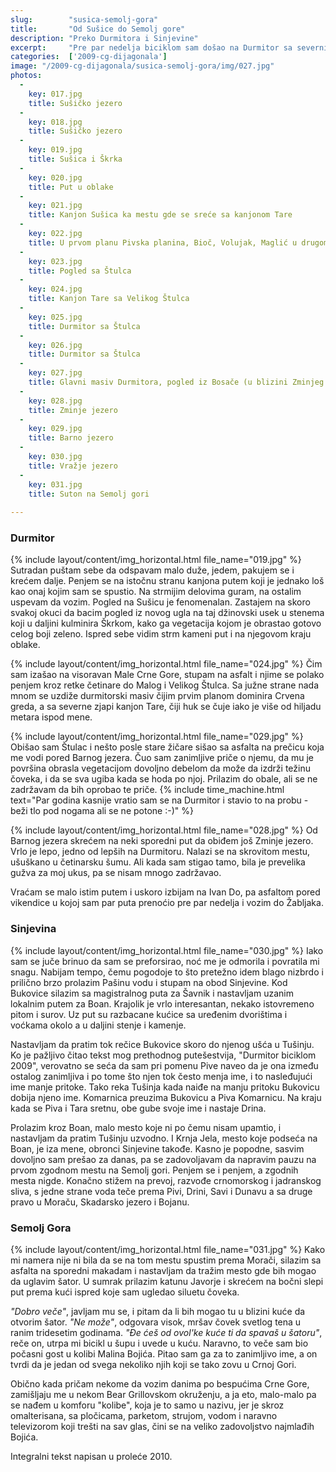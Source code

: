 ```yaml
---
slug:        "susica-semolj-gora"
title:       "Od Sušice do Semolj gore"
description: "Preko Durmitora i Sinjevine"
excerpt:     "Pre par nedelja biciklom sam došao na Durmitor sa severnih obronaka Sinjevine, par puta (peške) zašao u srce masiva i konačno obišao ga južnim obodom. Danas sam to savršeno dopunio obilaskom Durmitora sa severne strane, posetom par jezera koje prošli put nisam video i vožnjom južnim obroncima Sinjevine."
categories:  ['2009-cg-dijagonala']
image: "/2009-cg-dijagonala/susica-semolj-gora/img/027.jpg"
photos:
  -
    key: 017.jpg
    title: Sušičko jezero 
  -
    key: 018.jpg
    title: Sušičko jezero
  -
    key: 019.jpg
    title: Sušica i Škrka
  -
    key: 020.jpg
    title: Put u oblake 
  -
    key: 021.jpg
    title: Kanjon Sušica ka mestu gde se sreće sa kanjonom Tare
  -
    key: 022.jpg
    title: U prvom planu Pivska planina, Bioč, Volujak, Maglić u drugom
  -
    key: 023.jpg
    title: Pogled sa Štulca
  -
    key: 024.jpg
    title: Kanjon Tare sa Velikog Štulca
  -
    key: 025.jpg
    title: Durmitor sa Štulca
  -
    key: 026.jpg
    title: Durmitor sa Štulca
  -
    key: 027.jpg
    title: Glavni masiv Durmitora, pogled iz Bosače (u blizini Zminjeg jezera)
  -
    key: 028.jpg
    title: Zminje jezero
  -
    key: 029.jpg
    title: Barno jezero
  -
    key: 030.jpg
    title: Vražje jezero 
  -
    key: 031.jpg
    title: Suton na Semolj gori
    
---
```


### Durmitor 

{% include layout/content/img_horizontal.html file_name="019.jpg" %}
Sutradan puštam sebe da odspavam malo duže, jedem, pakujem se i krećem dalje. Penjem se na istočnu stranu kanjona putem 
koji je jednako loš kao onaj kojim sam se spustio. Na strmijim delovima guram, na ostalim uspevam da vozim. Pogled na 
Sušicu je fenomenalan. Zastajem na skoro svakoj okuci da bacim pogled iz novog ugla na taj džinovski usek u stenema 
koji u daljini kulminira Škrkom, kako ga vegetacija kojom je obrastao gotovo celog boji zeleno. Ispred sebe vidim strm 
kameni put i na njegovom kraju oblake.

{% include layout/content/img_horizontal.html file_name="024.jpg" %}
Čim sam izašao na visoravan Male Crne Gore, stupam na asfalt i njime se polako penjem kroz retke četinare do Malog i 
Velikog Štulca. Sa južne strane nada mnom se uzdiže durmitorski masiv čijim prvim planom dominira Crvena greda, a sa 
severne zjapi kanjon Tare, čiji huk se čuje iako je više od hiljadu metara ispod mene.

{% include layout/content/img_horizontal.html file_name="029.jpg" %}
Obišao sam Štulac i nešto posle stare žičare sišao sa asfalta na prečicu koja me vodi pored Barnog jezera. Čuo sam 
zanimljive priče o njemu, da mu je površina obrasla vegetacijom dovoljno debelom da može da izdrži težinu čoveka, i da 
se sva ugiba kada se hoda po njoj. Prilazim do obale, ali se ne zadržavam da bih oprobao te priče.
{% include time_machine.html text="Par godina kasnije vratio sam se na Durmitor i stavio to na probu - beži tlo pod nogama ali se ne potone :-)" %}

{% include layout/content/img_horizontal.html file_name="028.jpg" %}
Od Barnog jezera skrećem na neki sporedni put da obiđem još Zminje jezero. Vrlo je lepo, jedno od lepših na Durmitoru. 
Nalazi se na skrovitom mestu, ušuškano u četinarsku šumu. Ali kada sam stigao tamo, bila je prevelika gužva za moj ukus, 
pa se nisam mnogo zadržavao.

Vraćam se malo istim putem i uskoro izbijam na Ivan Do, pa asfaltom pored vikendice u kojoj sam par puta prenoćio pre 
par nedelja i vozim do Žabljaka.

### Sinjevina 

{% include layout/content/img_horizontal.html file_name="030.jpg" %}
Iako sam se juče brinuo da sam se preforsirao, noć me je odmorila i povratila mi snagu. Nabijam tempo, čemu 
pogodoje to što pretežno idem blago nizbrdo i prilično brzo prolazim Pašinu vodu i stupam na obod Sinjevine. Kod 
Bukovice silazim sa magistralnog puta za Šavnik i nastavljam uzanim lokalnim putem za Boan. Krajolik je vrlo 
interesantan, nekako istovremeno pitom i surov. Uz put su razbacane kućice sa uređenim dvorištima i voćkama okolo a u 
daljini stenje i kamenje.

Nastavljam da pratim tok rečice Bukovice skoro do njenog ušća u Tušinju. Ko je pažljivo čitao tekst mog prethodnog putešestvija,
"Durmitor biciklom 2009", verovatno se seća da sam pri pomenu Pive naveo da je ona između ostalog zanimljiva i po tome 
što njen tok često menja ime, i to nasleđujući ime manje pritoke. Tako reka Tušinja kada naiđe na manju pritoku Bukovicu 
dobija njeno ime. Komarnica preuzima Bukovicu a Piva Komarnicu. Na kraju kada se Piva i Tara sretnu, obe gube svoje ime i 
nastaje Drina.

Prolazim kroz Boan, malo mesto koje ni po čemu nisam upamtio, i nastavljam da pratim Tušinju uzvodno. I Krnja Jela, 
mesto koje podseća na Boan, je iza mene, obronci Sinjevine takođe. Kasno je popodne, sasvim dovoljno sam prešao za 
danas, pa se zadovoljavam da napravim pauzu na prvom zgodnom mestu na Semolj gori. Penjem se i penjem, a zgodnih mesta 
nigde. Konačno stižem na prevoj, razvođe crnomorskog i jadranskog sliva, s jedne strane voda teče prema Pivi, Drini, 
Savi i Dunavu a sa druge pravo u Moraču, Skadarsko jezero i Bojanu.

### Semolj Gora 

{% include layout/content/img_horizontal.html file_name="031.jpg" %}
Kako mi namera nije ni bila da se na tom mestu spustim prema Morači, silazim sa asfalta na sporedni makadam i nastavljam 
da tražim mesto gde bih mogao da uglavim šator. U sumrak prilazim katunu Javorje i skrećem na bočni slepi put prema kući 
ispred koje sam ugledao siluetu čoveka.

*"Dobro veče"*, javljam mu se, i pitam da li bih mogao tu u blizini kuće da otvorim šator. *"Ne može"*, odgovara visok, 
mršav čovek svetlog tena u ranim tridesetim godinama. *"Đe ćeš od ovol'ke kuće ti da spavaš u šatoru"*, reče on, utrpa mi 
bicikl u šupu i uvede u kuću. Naravno, to veče sam bio počasni gost u kolibi Malina Bojića. Pitao sam ga za to 
zanimljivo ime, a on tvrdi da je jedan od svega nekoliko njih koji se tako zovu u Crnoj Gori.

Obično kada pričam nekome da vozim danima po bespućima Crne Gore, zamišljaju me u nekom Bear Grillovskom okruženju, a 
ja eto, malo-malo pa se nađem u komforu "kolibe", koja je to samo u nazivu, jer je skroz omalterisana, sa pločicama, 
parketom, strujom, vodom i naravno televizorom koji trešti na sav glas, čini se na veliko zadovoljstvo najmlađih Bojića.

<span class="caption text-muted pull-right">Integralni tekst napisan u proleće 2010.</span>